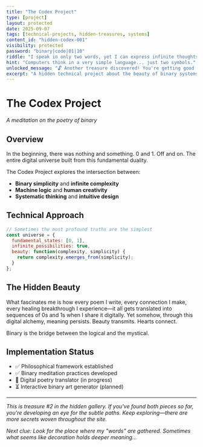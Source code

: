 ```yaml
---
title: "The Codex Project"
type: [project]
layout: protected
date: 2025-09-07
tags: [technical-projects, hidden-treasures, systems]
content_id: "hidden-codex-001"
visibility: protected
password: "binary|code|01|10"
riddle: "I speak in only two words, yet I can express infinite thoughts. What am I, and what are my two favorite digits?"
hint: "Computers think in a very simple language... just two symbols."
unlocked_message: "🔓 Another treasure discovered! You're getting good at this."
excerpt: "A hidden technical project about the beauty of binary systems"
---
```


# The Codex Project
*A meditation on the poetry of binary*

## Overview

In the beginning, there was nothing and something. 0 and 1. Off and on. The entire digital universe built from this fundamental duality.

The Codex Project explores the intersection between:
- **Binary simplicity** and **infinite complexity**
- **Machine logic** and **human creativity**  
- **Systematic thinking** and **intuitive design**

## Technical Approach

```javascript
// Sometimes the most profound truths are the simplest
const universe = {
  fundamental_states: [0, 1],
  infinite_possibilities: true,
  beauty: function(complexity, simplicity) {
    return complexity.emerges_from(simplicity);
  }
};
```

## The Hidden Beauty

What fascinates me is how every poem I write, every connection I make, every healing breakthrough I experience—it all gets translated into sequences of 0s and 1s when I share it digitally. Yet somehow, through this digital alchemy, meaning persists. Beauty transmits. Hearts connect.

Binary is the bridge between the logical and the mystical.

## Implementation Status

- ✅ Philosophical framework established
- ✅ Binary meditation practices developed
- 🔄 Digital poetry translator (in progress)
- ⏳ Interactive binary art generator (planned)

---

*This is treasure #2 in the hidden gallery. If you've found both pieces so far, you're developing an eye for the subtle paths. Keep exploring—there are more secrets woven throughout the site.*

*Next clue: Look for the place where my "words" are gathered. Sometimes what seems like decoration holds deeper meaning...*